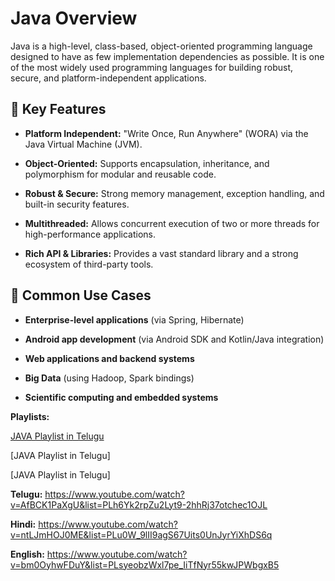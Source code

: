 # Java Overview
Java is a high-level, class-based, object-oriented programming language designed to have as few implementation dependencies as possible. It is one of the most widely used programming languages for building robust, secure, and platform-independent applications.

## 🔹 Key Features

- **Platform Independent:** "Write Once, Run Anywhere" (WORA) via the Java Virtual Machine (JVM).

- **Object-Oriented:** Supports encapsulation, inheritance, and polymorphism for modular and reusable code.

- **Robust & Secure:** Strong memory management, exception handling, and built-in security features.

- **Multithreaded:** Allows concurrent execution of two or more threads for high-performance applications.

- **Rich API & Libraries:** Provides a vast standard library and a strong ecosystem of third-party tools.

## 🔹 Common Use Cases

- **Enterprise-level applications** (via Spring, Hibernate)

- **Android app development** (via Android SDK and Kotlin/Java integration)

- **Web applications and backend systems**

- **Big Data** (using Hadoop, Spark bindings)

- **Scientific computing and embedded systems**

**Playlists:**

[JAVA Playlist in Telugu](https://www.youtube.com/watch?v=AfBCK1PaXgU&list=PLh6Yk2rpZu2Lyt9-2hhRj37otchec1OJL)

[JAVA Playlist in Telugu]

[JAVA Playlist in Telugu]

**Telugu:** https://www.youtube.com/watch?v=AfBCK1PaXgU&list=PLh6Yk2rpZu2Lyt9-2hhRj37otchec1OJL

**Hindi:** https://www.youtube.com/watch?v=ntLJmHOJ0ME&list=PLu0W_9lII9agS67Uits0UnJyrYiXhDS6q

**English:** https://www.youtube.com/watch?v=bm0OyhwFDuY&list=PLsyeobzWxl7pe_IiTfNyr55kwJPWbgxB5






